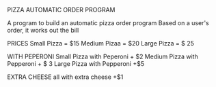 PIZZA AUTOMATIC ORDER PROGRAM

A program to build an automatic pizza order program
Based on a user's order, it works out the bill

PRICES
Small Pizza = $15
Medium Pizaa = $20
Large Pizza = $ 25

WITH PEPERONI
Small Pizza with Peperoni + $2
Medium Pizza with Pepperoni + $ 3
Large Pizza with Pepperoni +$5

EXTRA CHEESE
all with extra cheese +$1
